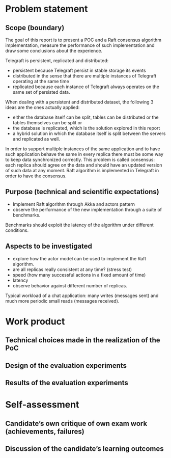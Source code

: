 [//]: # (Telegraft, distributed chat application)

# Problem statement

## Scope (boundary)

The goal of this report is to present a POC and a Raft consensus algorithm implementation, measure the performance of 
such implementation and draw some conclusions about the experience.

Telegraft is persistent, replicated and distributed:

- persistent because Telegraft persist in stable storage its events
- distributed in the sense that there are multiple instances of Telegraft operating at the same time
- replicated because each instance of Telegraft always operates on the same set of persisted data.

When dealing with a persistent and distributed dataset, the following 3 ideas are the ones actually applied:

- either the database itself can be split, tables can be distributed or the tables themselves can be split or
- the database is replicated, which is the solution explored in this report
- a hybrid solution in which the database itself is split between the servers and replicated as well.

In order to support multiple instances of the same application and to have such application behave the same in every
replica there must be some way to keep data synchronized correctly. This problem is called consensus: each replica
should agree on the data and should have an updated version of such data at any moment. 
Raft algorithm is implemented in Telegraft in order to have the consensus.

## Purpose (technical and scientific expectations)

 - Implement Raft algorithm through Akka and actors pattern
 - observe the performance of the new implementation through a suite of benchmarks.

Benchmarks should exploit the latency of the algorithm under different conditions.

## Aspects to be investigated

 - explore how the actor model can be used to implement the Raft algorithm.
 - are all replicas really consistent at any time? (stress test)
 - speed (how many successful actions in a fixed amount of time)
 - latency
 - observe behavior against different number of replicas.

Typical workload of a chat application: many writes (messages sent) and much more periodic small reads (messages received).

# Work product

## Technical choices made in the realization of the PoC
  
## Design of the evaluation experiments

## Results of the evaluation experiments

# Self-assessment

## Candidate’s own critique of own exam work (achievements, failures)

## Discussion of the candidate’s learning outcomes
